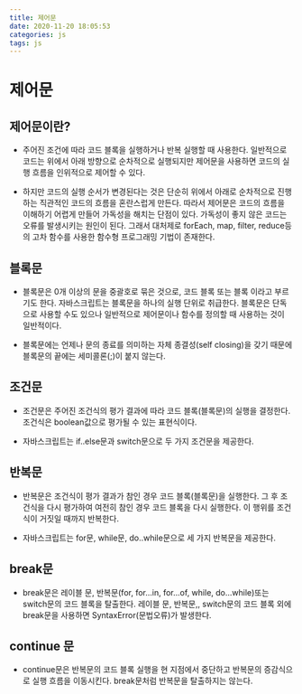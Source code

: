 ```yaml
---
title: 제어문
date: 2020-11-20 18:05:53
categories: js
tags: js
---
```


# 제어문

## 제어문이란?
- 주어진 조건에 따라 코드 블록을 실행하거나 반복 실행할 때 사용한다. 일반적으로 코드는 위에서 아래 방향으로 순차적으로 실행되지만 제어문을 사용하면 코드의 실행 흐름을 인위적으로 제어할 수 있다.

- 하지만 코드의 실행 순서가 변경된다는 것은 단순히 위에서 아래로 순차적으로 진행하는 직관적인 코드의 흐름을 혼란스럽게 만든다. 따라서 제어문은 코드의 흐름을 이해하기 어렵게 만들어 가독성을 해치는 단점이 있다. 가독성이 좋지 않은 코드는 오류를 발생시키는 원인이 된다. 그래서 대처제로 forEach, map, filter, reduce등의 고차 함수를 사용한 함수형 프로그래밍 기법이 존재한다.

## 블록문
- 블록문은 0개 이상의 문을 중괄호로 묶은 것으로, 코드 블록 또는 블록 이라고 부르기도 한다. 자바스크립트는 블록문을 하나의 실행 단위로 취급한다. 블록문은 단독으로 사용할 수도 있으나 일반적으로 제어문이나 함수를 정의할 때 사용하는 것이 일반적이다.

- 블록문에는 언제나 문의 종료를 의미하는 자체 종결성(self closing)을 갖기 때문에 블록문의 끝에는 세미콜론(;)이 붙지 않는다.

## 조건문
- 조건문은 주어진 조건식의 평가 결과에 따라 코드 블록(블록문)의 실행을 결정한다. 조건식은 boolean값으로 평가될 수 있는 표현식이다.

- 자바스크립트는 if..else문과 switch문으로 두 가지 조건문을 제공한다.

## 반복문
- 반복문은 조건식이 평가 결과가 참인 경우 코드 블록(블록문)을 실행한다. 그 후 조건식을 다시 평가하여 여전히 참인 경우 코드 블록을 다시 실행한다. 이 행위를 조건식이 거짓일 때까지 반복한다.

- 자바스크립트는 for문, while문, do..while문으로 세 가지 반복문을 제공한다.

## break문
- break문은 레이블 문, 반복문(for, for...in, for...of, while, do...while)또는
switch문의 코드 블록을 탈출한다. 레이블 문, 반복문,, switch문의 코드 블록 외에 break문을 사용하면 SyntaxError(문법오류)가 발생한다.

## continue 문
- continue문은 반복문의 코드 블록 실행을 현 지점에서 중단하고 반복문의 증감식으로 실행 흐름을 이동시킨다. break문처럼 반복문을 탈출하지는 않는다.